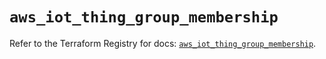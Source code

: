 # `aws_iot_thing_group_membership`

Refer to the Terraform Registry for docs: [`aws_iot_thing_group_membership`](https://registry.terraform.io/providers/hashicorp/aws/6.12.0/docs/resources/iot_thing_group_membership).
